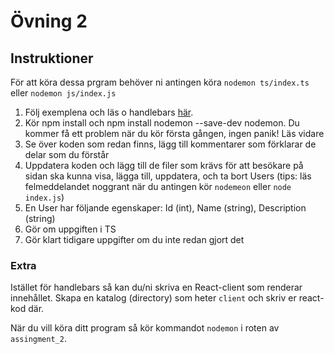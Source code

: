 # Övning 2

## Instruktioner

För att köra dessa prgram behöver ni antingen köra `nodemon ts/index.ts` eller `nodemon js/index.js`

1. Följ exemplena och läs o handlebars [här](https://waelyasmina.medium.com/a-guide-into-using-handlebars-with-your-express-js-application-22b944443b65).
2. Kör npm install och npm install  nodemon --save-dev nodemon. Du kommer få ett problem när du kör första gången, ingen panik! Läs vidare
3. Se över koden som redan finns, lägg till kommentarer som förklarar de delar som du förstår
4. Uppdatera koden och lägg till de filer som krävs för att besökare på sidan ska kunna visa, lägga till, uppdatera, och ta bort Users (tips: läs felmeddelandet noggrant när du antingen kör `nodemeon` eller `node index.js`)
5. En User har följande egenskaper: Id (int), Name (string), Description (string)
6. Gör om uppgiften i TS
7. Gör klart tidigare uppgifter om du inte redan gjort det

### Extra

Istället för handlebars så kan du/ni skriva en React-client som renderar innehållet. Skapa en katalog (directory) som heter `client` och skriv er react-kod där.

När du vill köra ditt program så kör kommandot `nodemon` i roten av `assingment_2`.



